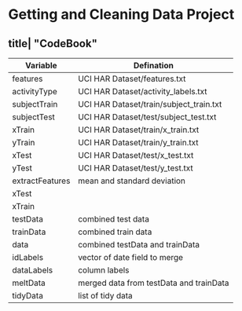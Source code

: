 # Getting and Cleaning Data Project

## title| "CodeBook"

| Variable        | Defination                              |
| --------------- | --------------------------------------- |
| features        | UCI HAR Dataset/features.txt            |
| activityType    | UCI HAR Dataset/activity_labels.txt     |
| subjectTrain    | UCI HAR Dataset/train/subject_train.txt |
| subjectTest     | UCI HAR Dataset/test/subject_test.txt   |
| xTrain          | UCI HAR Dataset/train/x_train.txt       |
| yTrain          | UCI HAR Dataset/train/y_train.txt       |    
| xTest           | UCI HAR Dataset/test/x_test.txt         |
| yTest           | UCI HAR Dataset/test/y_test.txt         |
| extractFeatures | mean and standard deviation             |
| xTest           |                                         |
| xTrain          |                                         |
| testData        | combined test data                      |
| trainData       | combined train data                     |
| data            | combined testData and trainData         |
| idLabels        | vector of date field to merge           |  
| dataLabels      | column labels                           |
| meltData        | merged data from testData and trainData |
| tidyData        | list of tidy data                       |
